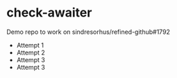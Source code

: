 # check-awaiter
Demo repo to work on sindresorhus/refined-github#1792

* Attempt 1
* Attempt 2
* Attempt 3
* Attempt 3
